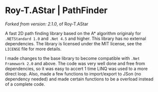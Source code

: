 # Roy-T.AStar | PathFinder

*Forked from version: 2.1.0*, of Roy-T.AStar

A fast 2D path finding library based on the A* algorithm originaly for `.NETStandard 1.0` and `.Net 4.5` and higher. This library has no external dependencies. The library is licensed under the MIT license, see the `LICENSE` file for more details.

I made changes to the base library to become compatible with `.Net Framework 2.0` and above. The code was very well done and free from dependencies, so it was easy to accert 1 time LINQ was used to a more direct loop. Also, made a few functions to import/export to JSon (no dependency needed) and made certain functions to be a overload instead of a complete code.
